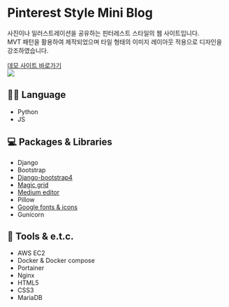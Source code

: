 # Pinterest Style Mini Blog
사진이나 일러스트레이션을 공유하는 핀터레스트 스타일의 웹 사이트입니다.  
MVT 패턴을 활용하여 제작되었으며 타일 형태의 이미지 레이아웃 적용으로 디자인을 강조하였습니다.  

<a href="http://54.180.142.121/" _target="_blank">데모 사이트 바로가기</a>  
<a href="http://54.180.142.121/" target="_blank">
  <img src="https://user-images.githubusercontent.com/69188437/115881677-f355ee00-a486-11eb-94a2-f4d7853bea22.png" >
</a>


## 👨‍💻 Language
- Python
- JS

## 💻 Packages & Libraries
- Django
- Bootstrap
- [Django-bootstrap4](https://github.com/zostera/django-bootstrap4)
- [Magic grid](https://github.com/e-oj/Magic-Grid)
- [Medium editor](https://github.com/yabwe/medium-editor)
- Pillow
- [Google fonts & icons](https://github.com/google/material-design-icons)
- Gunicorn

## 🔧 Tools & e.t.c.
- AWS EC2
- Docker & Docker compose
- Portainer
- Nginx
- HTML5
- CSS3
- MariaDB

